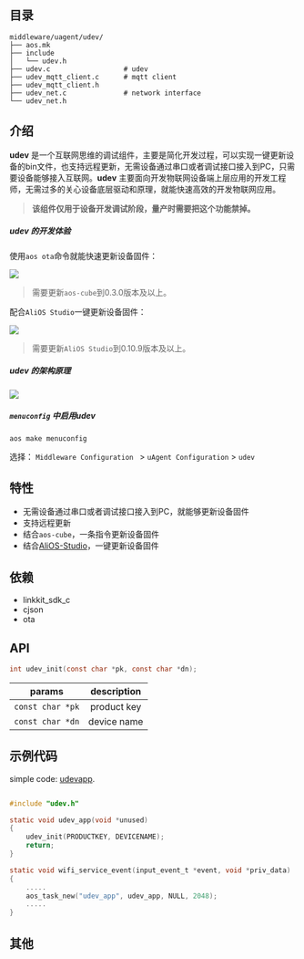 ## 目录

```
middleware/uagent/udev/
├── aos.mk
├── include
│   └── udev.h
├── udev.c                  # udev
├── udev_mqtt_client.c      # mqtt client
├── udev_mqtt_client.h
├── udev_net.c              # network interface
└── udev_net.h
```

## 介绍

**udev** 是一个互联网思维的调试组件，主要是简化开发过程，可以实现一键更新设备的bin文件，也支持远程更新，无需设备通过串口或者调试接口接入到PC，只需要设备能够接入互联网。**udev** 主要面向开发物联网设备端上层应用的开发工程师，无需过多的关心设备底层驱动和原理，就能快速高效的开发物联网应用。

> **该组件仅用于设备开发调试阶段，量产时需要把这个功能禁掉。**

##### udev 的开发体验

使用`aos ota`命令就能快速更新设备固件：

![](https://img.alicdn.com/tfs/TB1GINADwTqK1RjSZPhXXXfOFXa-919-571.gif)

> 需要更新`aos-cube`到0.3.0版本及以上。

配合`AliOS Studio`一键更新设备固件：

![](https://img.alicdn.com/tfs/TB14ROOHbrpK1RjSZTEXXcWAVXa-1140-820.gif)

> 需要更新`AliOS Studio`到0.10.9版本及以上。

##### udev 的架构原理

![](https://img.alicdn.com/tfs/TB1NMk4DlLoK1RjSZFuXXXn0XXa-526-329.png)

##### `menuconfig` 中启用udev

```
aos make menuconfig
```

选择：
`Middleware Configuration ` > `uAgent Configuration` > `udev`

## 特性

- 无需设备通过串口或者调试接口接入到PC，就能够更新设备固件
- 支持远程更新
- 结合`aos-cube`，一条指令更新设备固件
- 结合[AliOS-Studio](https://marketplace.visualstudio.com/items?itemName=alios.alios-studio)，一键更新设备固件

## 依赖

- linkkit_sdk_c
- cjson
- ota

## API

```c
int udev_init(const char *pk, const char *dn);
```

|params|description|
|:---:|:---:|
|`const char *pk`| product key|
|`const char *dn`| device name|

## 示例代码

simple code: [udevapp](../../../app/example/udevapp).

```c

#include "udev.h"

static void udev_app(void *unused)
{
    udev_init(PRODUCTKEY, DEVICENAME);
    return;
}

static void wifi_service_event(input_event_t *event, void *priv_data)
{
    .....
    aos_task_new("udev_app", udev_app, NULL, 2048);
    .....
}
```

## 其他
